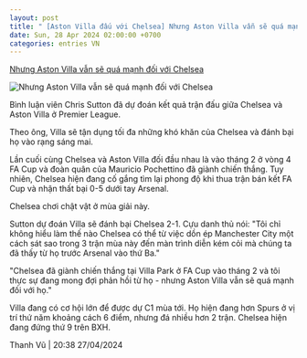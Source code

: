 ```yaml
---
layout: post
title: " [Aston Villa đấu với Chelsea] Nhưng Aston Villa vẫn sẽ quá mạnh đối với Chelsea"
date: Sun, 28 Apr 2024 02:00:00 +0700
categories: entries VN
---
```

[Nhưng Aston Villa vẫn sẽ quá mạnh đối với Chelsea](https://www.tinthethao.com.vn/nhung-aston-villa-van-se-qua-manh-doi-voi-chelsea-d758110.html)

![Nhưng Aston Villa vẫn sẽ quá mạnh đối với Chelsea](https://media.tinthethao.com.vn/resize/534x280/files/bongda/2024/04/27/gettyimages-2149882449-612x612-0533jpg.jpg)

Bình luận viên Chris Sutton đã dự đoán kết quả trận đấu giữa Chelsea và Aston Villa ở Premier League.

Theo ông, Villa sẽ tận dụng tối đa những khó khăn của Chelsea và đánh bại họ vào rạng sáng mai.

Lần cuối cùng Chelsea và Aston Villa đối đầu nhau là vào tháng 2 ở vòng 4 FA Cup và đoàn quân của Mauricio Pochettino đã giành chiến thắng. Tuy nhiên, Chelsea hiện đang cố gắng tìm lại phong độ khi thua trận bán kết FA Cup và nhận thất bại 0-5 dưới tay Arsenal.

Chelsea chơi chật vật ở mùa giải này.

Sutton dự đoán Villa sẽ đánh bại Chelsea 2-1. Cựu danh thủ nói: "Tôi chỉ không hiểu làm thế nào Chelsea có thể từ việc dồn ép Manchester City một cách sát sao trong 3 trận mùa này đến màn trình diễn kém cỏi mà chúng ta đã thấy từ họ trước Arsenal vào thứ Ba."

"Chelsea đã giành chiến thắng tại Villa Park ở FA Cup vào tháng 2 và tôi thực sự đang mong đợi phản hồi từ họ - nhưng Aston Villa vẫn sẽ quá mạnh đối với họ."

Villa đang có cơ hội lớn để được dự C1 mùa tới. Họ hiện đang hơn Spurs ở vị trí thứ năm khoảng cách 6 điểm, nhưng đá nhiều hơn 2 trận. Chelsea hiện đang đứng thứ 9 trên BXH.

Thanh Vũ | 20:38 27/04/2024

